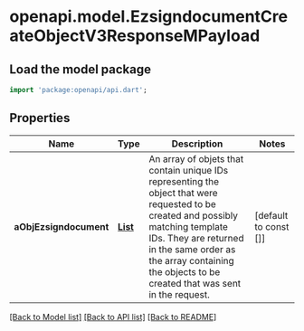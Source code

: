 # openapi.model.EzsigndocumentCreateObjectV3ResponseMPayload

## Load the model package
```dart
import 'package:openapi/api.dart';
```

## Properties
Name | Type | Description | Notes
------------ | ------------- | ------------- | -------------
**aObjEzsigndocument** | [**List<EzsigndocumentCreateElementV3Response>**](EzsigndocumentCreateElementV3Response.md) | An array of objets that contain unique IDs representing the object that were requested to be created and possibly matching template IDs.  They are returned in the same order as the array containing the objects to be created that was sent in the request. | [default to const []]

[[Back to Model list]](../README.md#documentation-for-models) [[Back to API list]](../README.md#documentation-for-api-endpoints) [[Back to README]](../README.md)


